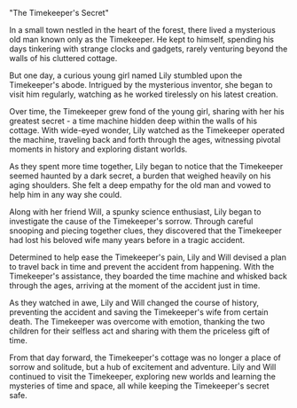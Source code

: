 "The Timekeeper's Secret"

In a small town nestled in the heart of the forest, there lived a mysterious old man known only as the Timekeeper. He kept to himself, spending his days tinkering with strange clocks and gadgets, rarely venturing beyond the walls of his cluttered cottage.

But one day, a curious young girl named Lily stumbled upon the Timekeeper's abode. Intrigued by the mysterious inventor, she began to visit him regularly, watching as he worked tirelessly on his latest creation.

Over time, the Timekeeper grew fond of the young girl, sharing with her his greatest secret - a time machine hidden deep within the walls of his cottage. With wide-eyed wonder, Lily watched as the Timekeeper operated the machine, traveling back and forth through the ages, witnessing pivotal moments in history and exploring distant worlds.

As they spent more time together, Lily began to notice that the Timekeeper seemed haunted by a dark secret, a burden that weighed heavily on his aging shoulders. She felt a deep empathy for the old man and vowed to help him in any way she could.

Along with her friend Will, a spunky science enthusiast, Lily began to investigate the cause of the Timekeeper's sorrow. Through careful snooping and piecing together clues, they discovered that the Timekeeper had lost his beloved wife many years before in a tragic accident.

Determined to help ease the Timekeeper's pain, Lily and Will devised a plan to travel back in time and prevent the accident from happening. With the Timekeeper's assistance, they boarded the time machine and whisked back through the ages, arriving at the moment of the accident just in time.

As they watched in awe, Lily and Will changed the course of history, preventing the accident and saving the Timekeeper's wife from certain death. The Timekeeper was overcome with emotion, thanking the two children for their selfless act and sharing with them the priceless gift of time.

From that day forward, the Timekeeper's cottage was no longer a place of sorrow and solitude, but a hub of excitement and adventure. Lily and Will continued to visit the Timekeeper, exploring new worlds and learning the mysteries of time and space, all while keeping the Timekeeper's secret safe.